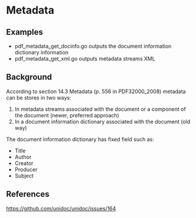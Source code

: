 # Metadata

## Examples

- pdf_metadata_get_docinfo.go outputs the document information dictionary information
- pdf_metadata_get_xml.go outputs metadata streams XML 

## Background
According to section 14.3 Metadata (p. 556 in PDF32000_2008) metadata can be stores in two ways:
1. In metadata streams associated with the document or a component of the document (newer, preferred approach)
2. In a document information dictionary associated with the document (old way)

The document information dictionary has fixed field such as:
- Title
- Author
- Creator
- Producer
- Subject

## References

https://github.com/unidoc/unidoc/issues/164
